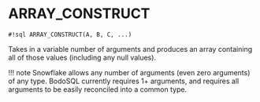 # ARRAY_CONSTRUCT

`#!sql ARRAY_CONSTRUCT(A, B, C, ...)`

Takes in a variable number of arguments and produces an array containing
all of those values (including any null values).

!!! note
Snowflake allows any number of arguments (even zero arguments) of any
type. BodoSQL currently requires 1+ arguments, and requires all arguments
to be easily reconciled into a common type.
